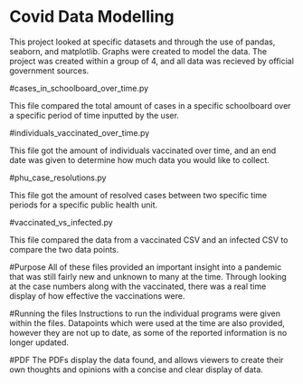 
# Covid Data Modelling

This project looked at specific datasets and through the use of pandas, seaborn, and matplotlib. Graphs were created to model the data.
The project was created within a group of 4, and all data was recieved by official government sources.

#cases_in_schoolboard_over_time.py

This file compared the total amount of cases in a specific schoolboard over a specific period of time inputted by the user.

#individuals_vaccinated_over_time.py

This file got the amount of individuals vaccinated over time, and an end date was given to determine how much data you would like to collect.


#phu_case_resolutions.py

This file got the amount of resolved cases between two specific time periods for a specific public health unit. 

#vaccinated_vs_infected.py

This file compared the data from a vaccinated CSV and an infected CSV to compare the two data points.

#Purpose
All of these files provided an important insight into a pandemic that was still fairly new and unknown to many at the time. Through looking at the case numbers
along with the vaccinated, there was a real time display of how effective the vaccinations were.

#Running the files
Instructions to run the individual programs were given within the files. Datapoints which were used at the time are also provided, however they are not up to date, as some of the reported information is no longer updated.

#PDF
The PDFs display the data found, and allows viewers to create their own thoughts and opinions with a concise and clear display of data.